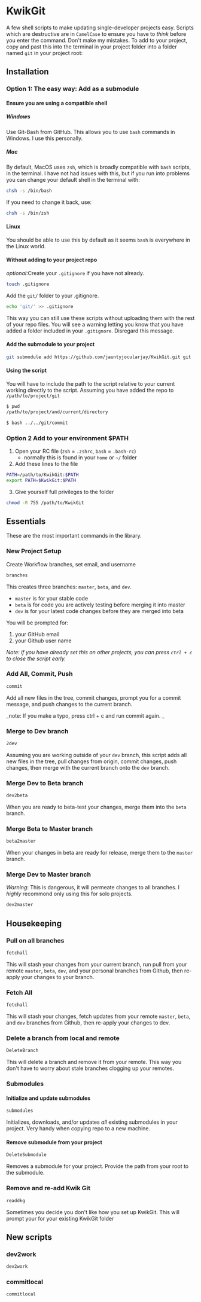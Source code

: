 # KwikGit

A few shell scripts to make updating single-developer projects easy. Scripts which are destructive are in `CamelCase` to ensure you have to _think_ before you enter the command. Don't make my mistakes. To add to your project, copy and past this into the terminal in your project folder into a folder named `git` in your project root:

## Installation

### Option 1: The easy way: Add as a submodule

#### Ensure you are using a compatible shell

##### Windows

Use Git-Bash from GitHub. This allows you to use `bash` commands in Windows. I use this personally.

##### Mac

By default, MacOS uses `zsh`, which is broadly compatible with `bash` scripts, in the terminal. I have not had issues with this, but if you run into problems you can change your default shell in the terminal with:

```zsh
chsh -s /bin/bash
```

If you need to change it back, use:

```bash
chsh -s /bin/zsh
```

#### Linux

You should be able to use this by default as it seems `bash` is everywhere in the Linux world.

#### Without adding to your project repo

_optional_:Create your `.gitignore` if you have not already.

```bash
touch .gitignore
```

Add the `git/` folder to your .gitignore.

```bash
echo 'git/' >> .gitignore
```

This way you can still use these scripts without uploading them with the rest of your repo files. You will see a warning letting you know that you have added a folder included in your `.gitignore`. Disregard this message.

#### Add the submodule to your project

```bash
git submodule add https://github.com/jauntyjocularjay/KwikGit.git git
```

#### Using the script

You will have to include the path to the script relative to your current working directly to the script. Assuming you have added the repo to `/path/to/project/git`

```bash
$ pwd
/path/to/project/and/current/directory

$ bash ../../git/commit
```

### Option 2 Add to your environment $PATH

1. Open your RC file (`zsh` = `.zshrc`, `bash` = `.bash-rc`)
    - normally this is found in your `home` or `~/` folder
2. Add these lines to the file

```bash
PATH=/path/to/KwikGit:$PATH
export PATH=$KwikGit:$PATH

```

3. Give yourself full privileges to the folder

```bash
chmod -R 755 /path/to/KwikGit
```

## Essentials

These are the most important commands in the library.

### New Project Setup

Create Workflow branches, set email, and username

```bash
branches
```

This creates three branches: `master`, `beta`, and `dev`.

-   `master` is for your stable code
-   `beta` is for code you are actively testing before merging it into master
-   `dev` is for your latest code changes before they are merged into beta

You will be prompted for:

1. your GitHub email
1. your Github user name

_Note: if you have already set this on other projects, you can press `ctrl + c` to close the script early._

### Add All, Commit, Push

```bash
commit
```

Add all new files in the tree, commit changes, prompt you for a commit message, and push changes to the current branch.

_note: If you make a typo, press ctrl + c and run commit again. _

### Merge to Dev branch

```bash
2dev
```

Assuming you are working outside of your `dev` branch, this script adds all new files in the tree, pull changes from origin, commit changes, push changes, then merge with the current branch onto the `dev` branch.

### Merge Dev to Beta branch

```bash
dev2beta
```

When you are ready to beta-test your changes, merge them into the `beta` branch.

### Merge Beta to Master branch

```bash
beta2master
```

When your changes in beta are ready for release, merge them to the `master` branch.

### Merge Dev to Master branch

_Warning_: This is dangerous, it will permeate changes to all branches. I _highly_ recommond only using this for solo projects.

```bash
dev2master
```

## Housekeeping

### Pull on all branches

```bash
fetchall
```

This will stash your changes from your current branch, run pull from your remote `master`, `beta`, `dev`, and your personal branches from Github, then re-apply your changes to your branch.

### Fetch All

```bash
fetchall
```

This will stash your changes, fetch updates from your remote `master`, `beta`, and `dev` branches from Github, then re-apply your changes to dev.

### Delete a branch from local and remote

```bash
DeleteBranch
```

This will delete a branch and remove it from your remote. This way you don't have to worry about stale branches clogging up your remotes.

### Submodules

#### Initialize and update submodules

```bash
submodules
```

Initializes, downloads, and/or updates _all_ existing submodules in your project. Very handy when copying repo to a new machine.

#### Remove submodule from your project

```bash
DeleteSubmodule
```

Removes a submodule for your project. Provide the path from your root to the submodule.

### Remove and re-add Kwik Git

```bash
readdkg
```

Sometimes you decide you don't like how you set up KwikGit. This will prompt your for your existing KwikGit folder

## New scripts

### dev2work

```bash
dev2work
```

### commitlocal

```bash
commitlocal
```
